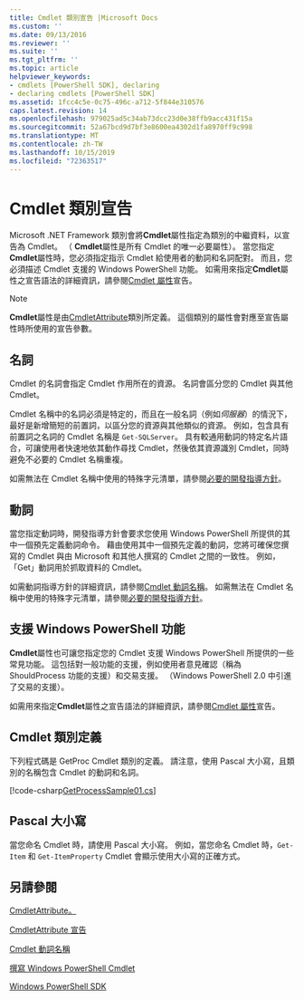 ```yaml
---
title: Cmdlet 類別宣告 |Microsoft Docs
ms.custom: ''
ms.date: 09/13/2016
ms.reviewer: ''
ms.suite: ''
ms.tgt_pltfrm: ''
ms.topic: article
helpviewer_keywords:
- cmdlets [PowerShell SDK], declaring
- declaring cmdlets [PowerShell SDK]
ms.assetid: 1fcc4c5e-0c75-496c-a712-5f844e310576
caps.latest.revision: 14
ms.openlocfilehash: 979025ad5c34ab73dcc23d0e38ffb9acc431f15a
ms.sourcegitcommit: 52a67bcd9d7bf3e8600ea4302d1fa8970ff9c998
ms.translationtype: MT
ms.contentlocale: zh-TW
ms.lasthandoff: 10/15/2019
ms.locfileid: "72363517"
---
```

# <a name="cmdlet-class-declaration"></a>Cmdlet 類別宣告

Microsoft .NET Framework 類別會將**Cmdlet**屬性指定為類別的中繼資料，以宣告為 Cmdlet。 （ **Cmdlet**屬性是所有 Cmdlet 的唯一必要屬性）。 當您指定**Cmdlet**屬性時，您必須指定指示 Cmdlet 給使用者的動詞和名詞配對。 而且，您必須描述 Cmdlet 支援的 Windows PowerShell 功能。 如需用來指定**Cmdlet**屬性之宣告語法的詳細資訊，請參閱[Cmdlet 屬性](./cmdlet-attribute-declaration.md)宣告。

> [!NOTE]
> **Cmdlet**屬性是由[CmdletAttribute](/dotnet/api/System.Management.Automation.CmdletAttribute)類別所定義。 這個類別的屬性會對應至宣告屬性時所使用的宣告參數。

## <a name="nouns"></a>名詞

Cmdlet 的名詞會指定 Cmdlet 作用所在的資源。 名詞會區分您的 Cmdlet 與其他 Cmdlet。

Cmdlet 名稱中的名詞必須是特定的，而且在一般名詞（例如*伺服器*）的情況下，最好是新增簡短的前置詞，以區分您的資源與其他類似的資源。 例如，包含具有前置詞之名詞的 Cmdlet 名稱是 `Get-SQLServer`。 具有較通用動詞的特定名片語合，可讓使用者快速地依其動作尋找 Cmdlet，然後依其資源識別 Cmdlet，同時避免不必要的 Cmdlet 名稱重複。

如需無法在 Cmdlet 名稱中使用的特殊字元清單，請參閱[必要的開發指導方針](./required-development-guidelines.md)。

## <a name="verbs"></a>動詞

當您指定動詞時，開發指導方針會要求您使用 Windows PowerShell 所提供的其中一個預先定義動詞命令。 藉由使用其中一個預先定義的動詞，您將可確保您撰寫的 Cmdlet 與由 Microsoft 和其他人撰寫的 Cmdlet 之間的一致性。 例如，「Get」動詞用於抓取資料的 Cmdlet。

如需動詞指導方針的詳細資訊，請參閱[Cmdlet 動詞名稱](./approved-verbs-for-windows-powershell-commands.md)。 如需無法在 Cmdlet 名稱中使用的特殊字元清單，請參閱[必要的開發指導方針](./required-development-guidelines.md)。

## <a name="supporting-windows-powershell-functionality"></a>支援 Windows PowerShell 功能

**Cmdlet**屬性也可讓您指定您的 Cmdlet 支援 Windows PowerShell 所提供的一些常見功能。 這包括對一般功能的支援，例如使用者意見確認（稱為 ShouldProcess 功能的支援）和交易支援。 （Windows PowerShell 2.0 中引進了交易的支援）。

如需用來指定**Cmdlet**屬性之宣告語法的詳細資訊，請參閱[Cmdlet 屬性](./cmdlet-attribute-declaration.md)宣告。

## <a name="cmdlet-class-definition"></a>Cmdlet 類別定義

下列程式碼是 GetProc Cmdlet 類別的定義。 請注意，使用 Pascal 大小寫，且類別的名稱包含 Cmdlet 的動詞和名詞。

[!code-csharp[GetProcessSample01.cs](../../../../powershell-sdk-samples/SDK-2.0/csharp/GetProcessSample01/GetProcessSample01.cs#L33-L34 "GetProcessSample01.cs")]

## <a name="pascal-casing"></a>Pascal 大小寫

當您命名 Cmdlet 時，請使用 Pascal 大小寫。 例如，當您命名 Cmdlet 時，`Get-Item` 和 `Get-ItemProperty` Cmdlet 會顯示使用大小寫的正確方式。

## <a name="see-also"></a>另請參閱

[CmdletAttribute。](/dotnet/api/System.Management.Automation.CmdletAttribute)

[CmdletAttribute 宣告](./cmdlet-attribute-declaration.md)

[Cmdlet 動詞名稱](./approved-verbs-for-windows-powershell-commands.md)

[撰寫 Windows PowerShell Cmdlet](./writing-a-windows-powershell-cmdlet.md)

[Windows PowerShell SDK](../windows-powershell-reference.md)
